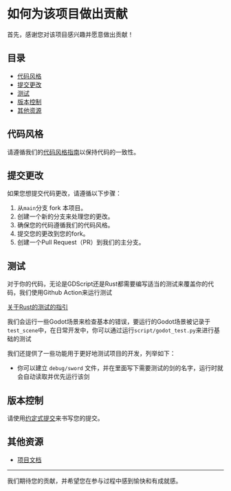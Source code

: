 # 如何为该项目做出贡献

首先，感谢您对该项目感兴趣并愿意做出贡献！

## 目录

- [代码风格](#代码风格)
- [提交更改](#提交更改)
- [测试](#测试)
- [版本控制](#版本控制)
- [其他资源](#其他资源)

## 代码风格

请遵循我们的[代码风格指南](docs/code-style-zh.md)以保持代码的一致性。

## 提交更改

如果您想提交代码更改，请遵循以下步骤：

1. 从`main`分支 fork 本项目。
2. 创建一个新的分支来处理您的更改。
3. 确保您的代码遵循我们的代码风格。
4. 提交您的更改到您的fork。
5. 创建一个Pull Request（PR）到我们的主分支。

## 测试

对于你的代码，无论是GDScript还是Rust都需要编写适当的测试来覆盖你的代码，我们使用Github Action来运行测试

[关于Rust的测试的指引](./docs/rust-test-zh.md)

我们会运行一些Godot场景来检查基本的错误，要运行的Godot场景被记录于`test_scene`中，在日常开发中，你可以通过运行`script/godot_test.py`来进行基础的测试

我们还提供了一些功能用于更好地测试项目的开发，列举如下：

- 你可以建立 ```debug/sword``` 文件，并在里面写下需要测试的剑的名字，运行时就会自动读取并优先运行该剑

## 版本控制

请使用[约定式提交](https://www.conventionalcommits.org/zh-hans/v1.0.0/)来书写您的提交。

## 其他资源

- [项目文档](docs/)

---

我们期待您的贡献，并希望您在参与过程中感到愉快和有成就感。
